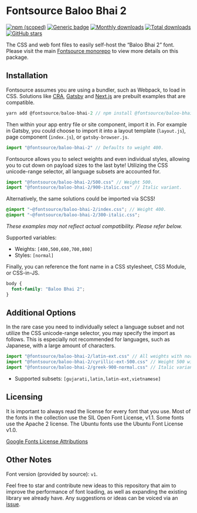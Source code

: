# Fontsource Baloo Bhai 2

[![npm (scoped)](https://img.shields.io/npm/v/@fontsource/baloo-bhai-2?color=brightgreen)](https://www.npmjs.com/package/@fontsource/baloo-bhai-2) [![Generic badge](https://img.shields.io/badge/fontsource-passing-brightgreen)](https://github.com/fontsource/fontsource) [![Monthly downloads](https://badgen.net/npm/dm/@fontsource/baloo-bhai-2)](https://github.com/fontsource/fontsource) [![Total downloads](https://badgen.net/npm/dt/@fontsource/baloo-bhai-2)](https://github.com/fontsource/fontsource) [![GitHub stars](https://img.shields.io/github/stars/fontsource/fontsource.svg?style=social&label=Star)](https://github.com/fontsource/fontsource/stargazers)

The CSS and web font files to easily self-host the “Baloo Bhai 2” font. Please visit the main [Fontsource monorepo](https://github.com/fontsource/fontsource) to view more details on this package.

## Installation

Fontsource assumes you are using a bundler, such as Webpack, to load in CSS. Solutions like [CRA](https://create-react-app.dev/), [Gatsby](https://www.gatsbyjs.org/) and [Next.js](https://nextjs.org/) are prebuilt examples that are compatible.

```javascript
yarn add @fontsource/baloo-bhai-2 // npm install @fontsource/baloo-bhai-2
```

Then within your app entry file or site component, import it in. For example in Gatsby, you could choose to import it into a layout template (`layout.js`), page component (`index.js`), or `gatsby-browser.js`.

```javascript
import "@fontsource/baloo-bhai-2" // Defaults to weight 400.
```

Fontsource allows you to select weights and even individual styles, allowing you to cut down on payload sizes to the last byte! Utilizing the CSS unicode-range selector, all language subsets are accounted for.

```javascript
import "@fontsource/baloo-bhai-2/500.css" // Weight 500.
import "@fontsource/baloo-bhai-2/900-italic.css" // Italic variant.
```

Alternatively, the same solutions could be imported via SCSS!

```scss
@import "~@fontsource/baloo-bhai-2/index.css"; // Weight 400.
@import "~@fontsource/baloo-bhai-2/300-italic.css";
```

_These examples may not reflect actual compatibility. Please refer below._

Supported variables:

- Weights: `[400,500,600,700,800]`
- Styles: `[normal]`

Finally, you can reference the font name in a CSS stylesheet, CSS Module, or CSS-in-JS.

```css
body {
  font-family: "Baloo Bhai 2";
}
```

## Additional Options

In the rare case you need to individually select a language subset and not utilize the CSS unicode-range selector, you may specify the import as follows. This is especially not recommended for languages, such as Japanese, with a large amount of characters.

```javascript
import "@fontsource/baloo-bhai-2/latin-ext.css" // All weights with normal style included.
import "@fontsource/baloo-bhai-2/cyrillic-ext-500.css" // Weight 500 with normal style.
import "@fontsource/baloo-bhai-2/greek-900-normal.css" // Italic variant.
```

- Supported subsets: `[gujarati,latin,latin-ext,vietnamese]`

## Licensing

It is important to always read the license for every font that you use.
Most of the fonts in the collection use the SIL Open Font License, v1.1. Some fonts use the Apache 2 license. The Ubuntu fonts use the Ubuntu Font License v1.0.

[Google Fonts License Attributions](https://fonts.google.com/attribution)

## Other Notes

Font version (provided by source): `v1`.

Feel free to star and contribute new ideas to this repository that aim to improve the performance of font loading, as well as expanding the existing library we already have. Any suggestions or ideas can be voiced via an [issue](https://github.com/fontsource/fontsource/issues).
